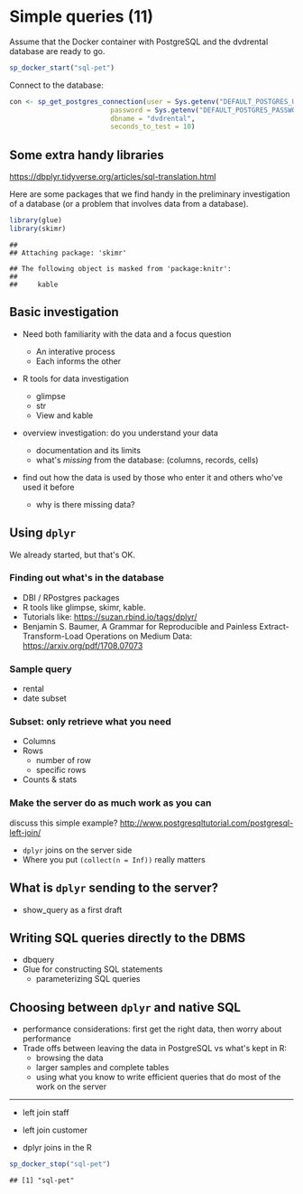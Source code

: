 # Simple queries (11)


Assume that the Docker container with PostgreSQL and the dvdrental database are ready to go. 

```r
sp_docker_start("sql-pet")
```
Connect to the database:

```r
con <- sp_get_postgres_connection(user = Sys.getenv("DEFAULT_POSTGRES_USER_NAME"),
                         password = Sys.getenv("DEFAULT_POSTGRES_PASSWORD"),
                         dbname = "dvdrental",
                         seconds_to_test = 10)
```

## Some extra handy libraries

https://dbplyr.tidyverse.org/articles/sql-translation.html 

Here are some packages that we find handy in the preliminary investigation of a database (or a problem that involves data from a database).

```r
library(glue)
library(skimr)
```

```
## 
## Attaching package: 'skimr'
```

```
## The following object is masked from 'package:knitr':
## 
##     kable
```

## Basic investigation

* Need both familiarity with the data and a focus question
  + An interative process
  + Each informs the other

* R tools for data investigation
  + glimpse
  + str
  + View and kable

* overview investigation: do you understand your data
  + documentation and its limits
  + what's *missing* from the database: (columns, records, cells)

* find out how the data is used by those who enter it and others who've used it before
  + why is there missing data?

## Using `dplyr`

We already started, but that's OK.

### Finding out what's in the database

* DBI / RPostgres packages
* R tools like glimpse, skimr, kable.
* Tutorials like: https://suzan.rbind.io/tags/dplyr/ 
* Benjamin S. Baumer, A Grammar for Reproducible and Painless Extract-Transform-Load Operations on Medium Data: https://arxiv.org/pdf/1708.07073 

### Sample query

* rental 
* date subset

### Subset: only retrieve what you need

* Columns
* Rows
  + number of row
  + specific rows
* Counts & stats

### Make the server do as much work as you can

discuss this simple example? http://www.postgresqltutorial.com/postgresql-left-join/ 

* `dplyr` joins on the server side
* Where you put `(collect(n = Inf))` really matters

## What is `dplyr` sending to the server?

* show_query as a first draft

## Writing SQL queries directly to the DBMS

* dbquery
* Glue for constructing SQL statements
  + parameterizing SQL queries

## Choosing between `dplyr` and native SQL

* performance considerations: first get the right data, then worry about performance
* Trade offs between leaving the data in PostgreSQL vs what's kept in R: 
  + browsing the data
  + larger samples and complete tables
  + using what you know to write efficient queries that do most of the work on the server

----
* left join staff
* left join customer

* dplyr joins in the R

```r
sp_docker_stop("sql-pet")
```

```
## [1] "sql-pet"
```

